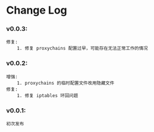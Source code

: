 # Change Log

### v0.0.3:
    修复:
        1. 修复 proxychains 配置过早，可能存在无法正常工作的情况

### v0.0.2:
    增强:
        1. proxychains 的临时配置文件改用隐藏文件
    修复:
        1. 修复 iptables 环回问题

### v0.0.1:
    初次发布

